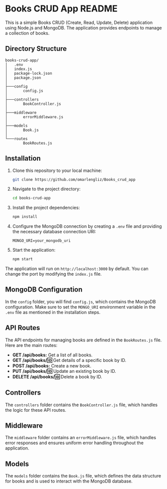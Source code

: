 
# Books CRUD App README

This is a simple Books CRUD (Create, Read, Update, Delete) application using Node.js and MongoDB. The application provides endpoints to manage a collection of books.

## Directory Structure

```
books-crud-app/
│   .env
│   index.js
│   package-lock.json
│   package.json
│
├───config
│       config.js
│
├───controllers
│       BookController.js
│
├───middleware
│       errorMiddleware.js
│       
├───models
│       Book.js
│
└───routes
        BookRoutes.js
```

## Installation

1. Clone this repository to your local machine:

   ```bash
   git clone https://github.com/omarlengliz/Books_crud_app
   ```

2. Navigate to the project directory:

   ```bash
   cd books-crud-app
   ```

3. Install the project dependencies:

   ```bash
   npm install
   ```

4. Configure the MongoDB connection by creating a `.env` file and providing the necessary database connection URI:

   ```dotenv
   MONGO_URI=your_mongodb_uri
   ```

5. Start the application:

   ```bash
   npm start
   ```

The application will run on `http://localhost:3000` by default. You can change the port by modifying the `index.js` file.

## MongoDB Configuration

In the `config` folder, you will find `config.js`, which contains the MongoDB configuration. Make sure to set the `MONGO_URI` environment variable in the `.env` file as mentioned in the installation steps.

## API Routes

The API endpoints for managing books are defined in the `BookRoutes.js` file. Here are the main routes:

- **GET /api/books:** Get a list of all books.
- **GET /api/books/:id:** Get details of a specific book by ID.
- **POST /api/books:** Create a new book.
- **PUT /api/books/:id:** Update an existing book by ID.
- **DELETE /api/books/:id:** Delete a book by ID.

## Controllers

The `controllers` folder contains the `BookController.js` file, which handles the logic for these API routes.

## Middleware

The `middleware` folder contains an `errorMiddleware.js` file, which handles error responses and ensures uniform error handling throughout the application.

## Models

The `models` folder contains the `Book.js` file, which defines the data structure for books and is used to interact with the MongoDB database.

